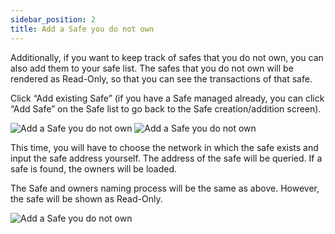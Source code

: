```yaml
---
sidebar_position: 2
title: Add a Safe you do not own
---
```


Additionally, if you want to keep track of safes that you do not own, you can also add them to your safe list. The safes that you do not own will be rendered as Read-Only, so that you can see the transactions of that safe. 

Click “Add existing Safe” (if you have a Safe managed already, you can click “Add Safe” on the Safe list to go back to the Safe creation/addition screen).

![Add a Safe you do not own](/img/pyxis-safe/add_not_own_safe_1.png)
![Add a Safe you do not own](/img/pyxis-safe/add_not_own_safe_2.png)

This time, you will have to choose the network in which the safe exists and input the safe address yourself. The address of the safe will be queried. If a safe is found, the owners will be loaded. 

The Safe and owners naming process will be the same as above. However, the safe will be shown as Read-Only.

![Add a Safe you do not own](/img/pyxis-safe/add_not_own_safe_3.png)

